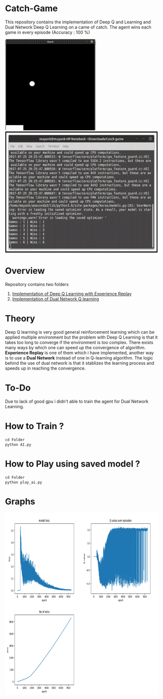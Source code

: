 # Catch-Game
This repository contains the implementation of Deep Q and Learning and Dual Network Deep Q Learning on a came of catch.
The agent wins each game in every episode (Accuracy : 100 %)

<img src="https://raw.githubusercontent.com/mynkpl1998/Catch-Game/master/Images/out-1.gif" alt="Smiley face" height="300" width="300">
<img src="https://raw.githubusercontent.com/mynkpl1998/Catch-Game/master/Images/out.gif" alt="Smiley face" height="400" width="600">

# Overview
Repository contains two folders
1. [Implementation of Deep Q Learning with Experience Replay](https://github.com/mynkpl1998/Catch-Game/tree/master/Deep%20Q%20Learning)
2. [Implementation of Dual Network Q learning](https://github.com/mynkpl1998/Catch-Game/tree/master/Dual%20Network%20Q%20Learning)

# Theory 
Deep Q learning is very good general reinforcement learning which can be applied multiple environment but the problem with Deep Q Learning is that it takes too long to converge if the environment is too complex. There exists many ways by which one can speed up the convergence of algorithm. **Experience Replay** is one of them which i have implemented, another way is to use a **Dual Network** instead of one in Q-learning algorithm. The logic behind the use of dual network is that it stablizes the learning process and speeds up in reaching the convergence.  

# To-Do
Due to lack of good gpu i didn't able to train the agent for Dual Network Learning.

# How to Train ?
```
cd Folder
python AI.py
```

# How to Play using saved model ?
```
cd Folder
python play_ai.py
```

# Graphs

<img src="https://raw.githubusercontent.com/mynkpl1998/Catch-Game/master/Deep%20Q%20Learning/data/combine_images.jpg" alt="Smiley face" height="600" width="800">
